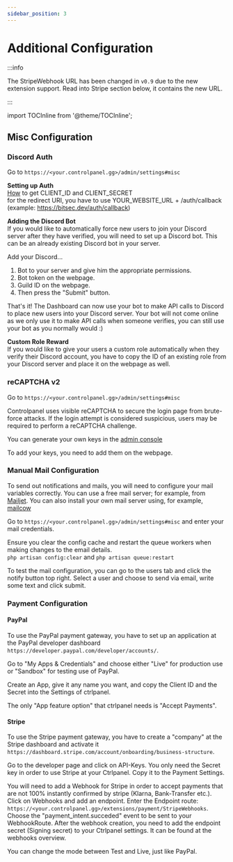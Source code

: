 ```yaml
---
sidebar_position: 3
---
```


# Additional Configuration

:::info

The StripeWebhook URL has been changed in `v0.9` due to the new extension support. Read into Stripe section below, it contains the new URL.

:::

import TOCInline from '@theme/TOCInline';

<TOCInline toc={toc} />

## Misc Configuration

### Discord Auth

Go to `https://<your.controlpanel.gg>/admin/settings#misc`

**Setting up Auth**<br/>
[How](http://faq.demostoreprestashop.com/faq.php?fid=133&pid=41) to get CLIENT_ID and CLIENT_SECRET <br />
for the redirect URI, you have to use YOUR_WEBSITE_URL + /auth/callback (example: https://bitsec.dev/auth/callback)

**Adding the Discord Bot**<br/>
If you would like to automatically force new users to join your Discord server after they have verified, you will need to set up a Discord bot. This can be an already existing Discord bot in your server.

Add your Discord...

1. Bot to your server and give him the appropriate permissions.
2. Bot token on the webpage.
3. Guild ID on the webpage.
4. Then press the "Submit" button.

That's it! The Dashboard can now use your bot to make API calls to Discord to place new users into your Discord server. Your bot will not come online as we only use it to make API calls when someone verifies, you can still use your bot as you normally would :)

**Custom Role Reward**<br/>
If you would like to give your users a custom role automatically when they verify their Discord account, you have to copy the ID of an existing role from your Discord server and place it on the webpage as well.

### reCAPTCHA v2

Go to `https://<your.controlpanel.gg>/admin/settings#misc`

Controlpanel uses visible reCAPTCHA to secure the login page from brute-force attacks. If the login attempt is considered suspicious, users may be required to perform a reCAPTCHA challenge.

You can generate your own keys in the [admin console](https://www.google.com/recaptcha/admin/create)

To add your keys, you need to add them on the webpage.

### Manual Mail Configuration

To send out notifications and mails, you will need to configure your mail variables correctly.
You can use a free mail server; for example, from [Mailjet](https://www.mailjet.com/). You can also install your own mail server using, for example, [mailcow](https://mailcow.email/)

Go to `https://<your.controlpanel.gg>/admin/settings#misc` and enter your mail credentials.

Ensure you clear the config cache and restart the queue workers when making changes to the email details.<br/>
`php artisan config:clear` and `php artisan queue:restart`

To test the mail configuration, you can go to the users tab and click the notify button top right.
Select a user and choose to send via email, write some text and click submit.

### Payment Configuration

#### PayPal

To use the PayPal payment gateway, you have to set up an application at the PayPal developer dashboard `https://developer.paypal.com/developer/accounts/`.

Go to "My Apps & Credentials" and choose either "Live" for production use or "Sandbox" for testing use of PayPal.

Create an App, give it any name you want, and copy the Client ID and the Secret into the Settings of ctrlpanel.

The only "App feature option" that ctrlpanel needs is "Accept Payments".

#### Stripe

To use the Stripe payment gateway, you have to create a "company" at the Stripe dashboard and activate it `https://dashboard.stripe.com/account/onboarding/business-structure`.

Go to the developer page and click on API-Keys. You only need the Secret key in order to use Stripe at your Ctrlpanel. Copy it to the Payment Settings.

You will need to add a Webhook for Stripe in order to accept payments that are not 100% instantly confirmed by stripe (Klarna, Bank-Transfer etc.).
Click on Webhooks and add an endpoint.
Enter the Endpoint route: `https://<your.controlpanel.gg>/extensions/payment/StripeWebhooks`.
Choose the "payment_intent.succeded" event to be sent to your WebhookRoute.
After the webhook creation, you need to add the endpoint secret (Signing secret) to your Ctrlpanel settings. It can be found at the webhooks overview.

You can change the mode between Test and Live, just like PayPal.
